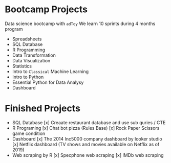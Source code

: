 # Bootcamp Projects
Data science bootcamp with `adToy`
We learn 10 sprints during 4 months program

- Spreadsheets
- SQL Database
- R Programming
- Data Transformation
- Data Visualization
- Statistics
- Intro to `Classical` Machine Learning
- Intro to Python
- Essential Python for Data Analysy
- Dashboard

# Finished Projects
- SQL Database
[x] Creaate restaurant database and use sub quries / CTE 
- R Programing
[x] Chat bot pizza (Rules Base)
[x] Rock Paper Scissors game condition
- Dashboard
[x] The 2014 Inc5000 company dashboard by looker studio
[x] Netflix dashboard (TV shows and movies available on Netflix as of 2019)
- Web scraping by R
[x] Specphone web scraping
[x] IMDb web scraping

